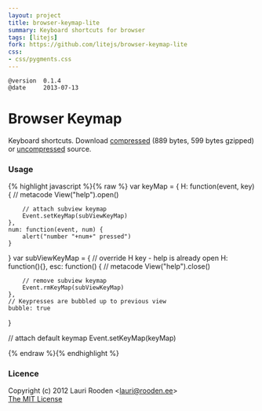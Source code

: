 ```yaml
---                                                                             
layout: project                                                                 
title: browser-keymap-lite
summary: Keyboard shortcuts for browser
tags: [litejs]                                                                    
fork: https://github.com/litejs/browser-keymap-lite
css:                                                                            
- css/pygments.css                                                              
---                                                                             
```


[1]: https://raw.github.com/litejs/browser-keymap-lite/master/min.browser-keymap.js
[2]: https://raw.github.com/litejs/browser-keymap-lite/master/browser-keymap.js


    @version  0.1.4
    @date     2013-07-13


Browser Keymap
==============

Keyboard shortcuts.
Download [compressed][1] 
(889 bytes, 599 bytes gzipped)
or [uncompressed][2] source.


### Usage

{% highlight javascript %}{% raw %}
var keyMap = {
	H: function(event, key) {
		// metacode
		View("help").open()

		// attach subview keymap
		Event.setKeyMap(subViewKeyMap)
	},
	num: function(event, num) {
		alert("number "+num+" pressed")
	}
}
var subViewKeyMap = {
	// override H key - help is already open
	H: function(){},
	esc: function() {
		// metacode
		View("help").close()

		// remove subview keymap
		Event.rmKeyMap(subViewKeyMap)
	},
	// Keypresses are bubbled up to previous view
	bubble: true
}

// attach default keymap
Event.setKeyMap(keyMap)

{% endraw %}{% endhighlight %}


### Licence

Copyright (c) 2012 Lauri Rooden &lt;lauri@rooden.ee&gt;  
[The MIT License](http://lauri.rooden.ee/mit-license.txt)



